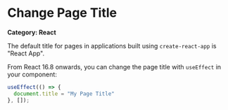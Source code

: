 # Change Page Title

__Category: React__

The default title for pages in applications built using `create-react-app` is "React App".

From React 16.8 onwards, you can change the page title with `useEffect` in your component:

```javascript
useEffect(() => {
  document.title = "My Page Title"
}, []);
```  
